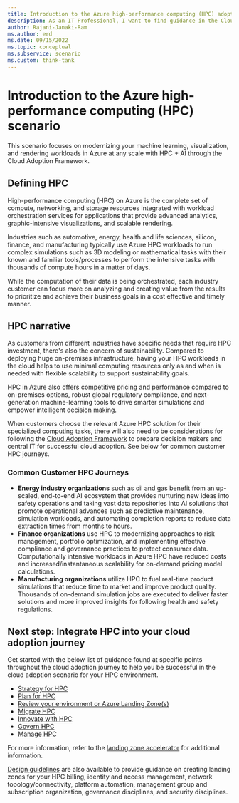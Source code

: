 ```yaml
---
title: Introduction to the Azure high-performance computing (HPC) adoption scenario
description: As an IT Professional, I want to find guidance in the Cloud Adoption Framework covering the end-to-end scenario for using Azure High-performance computing (HPC) as part of my IT strategy.
author: Rajani-Janaki-Ram
ms.author: erd
ms.date: 09/15/2022
ms.topic: conceptual
ms.subservice: scenario
ms.custom: think-tank
---
```


# Introduction to the Azure high-performance computing (HPC) scenario

This scenario focuses on modernizing your machine learning, visualization, and rendering workloads in Azure at any scale with HPC + AI through the Cloud Adoption Framework.

## Defining HPC

High-performance computing (HPC) on Azure is the complete set of compute, networking, and storage resources integrated with workload orchestration services for applications that provide advanced analytics, graphic-intensive visualizations, and scalable rendering.

Industries such as automotive, energy, health and life sciences, silicon, finance, and manufacturing typically use Azure HPC workloads to run complex simulations such as 3D modeling or mathematical tasks with their known and familiar tools/processes to perform the intensive tasks with thousands of compute hours in a matter of days.

While the computation of their data is being orchestrated, each industry customer can focus more on analyzing and creating value from the results to prioritize and achieve their business goals in a cost effective and timely manner.



## HPC narrative

As customers from different industries have specific needs that require HPC investment, there's also the concern of sustainability. Compared to deploying huge on-premises infrastructure, having your HPC workloads in the cloud helps to use minimal computing resources only as and when is needed with flexible scalability to support sustainability goals.

HPC in Azure also offers competitive pricing and performance compared to on-premises options, robust global regulatory compliance, and next-generation machine-learning tools to drive smarter simulations and empower intelligent decision making.

When customers choose the relevant Azure HPC solution for their specialized computing tasks, there will also need to be considerations for following the [Cloud Adoption Framework](../../overview.md) to prepare decision makers and central IT for successful cloud adoption. See below for common customer HPC journeys.

### Common Customer HPC Journeys

- **Energy industry organizations** such as oil and gas benefit from an up-scaled, end-to-end AI ecosystem that provides nurturing new ideas into safety operations and taking vast data repositories into AI solutions that promote operational advances such as predictive maintenance, simulation workloads, and automating completion reports to reduce data extraction times from months to hours.
- **Finance organizations** use HPC to modernizing approaches to risk management, portfolio optimization, and implementing effective compliance and governance practices to protect consumer data. Computationally intensive workloads in Azure HPC have reduced costs and increased/instantaneous scalability for on-demand pricing model calculations.
- **Manufacturing organizations** utilize HPC to fuel real-time product simulations that reduce time to market and improve product quality. Thousands of on-demand simulation jobs are executed to deliver faster solutions and more improved insights for following health and safety regulations.  

## Next step: Integrate HPC into your cloud adoption journey

Get started with the below list of guidance found at specific points throughout the cloud adoption journey to help you be successful in the cloud adoption scenario for your HPC environment.
- [Strategy for HPC](./strategy.md)
- [Plan for HPC](./plan.md)
- [Review your environment or Azure Landing Zone(s)](./ready.md)
- [Migrate HPC](./migrate.md)
- [Innovate with HPC](./innovate.md)
- [Govern HPC](./govern.md)
- [Manage HPC](./manage.md)

For more information, refer to the [landing zone accelerator](../azure-hpc/azure-hpc-landing-zone-accelerator.md) for additional information.

[Design guidelines](../azure-hpc/azure-hpc-landing-zone-accelerator.md#design-guidelines-for-energy-manufacturing-and-finance) are also available to provide guidance on creating landing zones for your HPC billing, identity and access management, network topology/connectivity, platform automation, management group and subscription organization, governance disciplines, and security disciplines.
